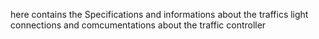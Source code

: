 here contains the Specifications and informations about the traffics light connections and comcumentations about the traffic controller 
